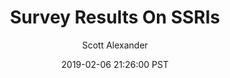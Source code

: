 ---
layout: podcast
title: "Survey Results On SSRIs"
author: Scott Alexander
description: https://slatestarcodex.com/2019/02/06/survey-results-on-ssris/
date: 2019-02-06 21:26:00 PST
length: 2471531
duration: 618
guid: survey-results-on-ssris
---
